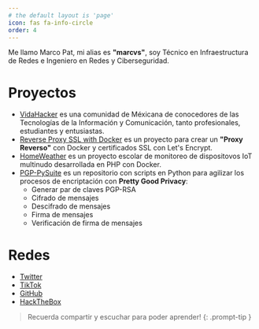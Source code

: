 ```yaml
---
# the default layout is 'page'
icon: fas fa-info-circle
order: 4
---
```

Me llamo Marco Pat, mi alias es **"marcvs"**, soy Técnico en Infraestructura de Redes e Ingeniero en Redes y Ciberseguridad.

# Proyectos
* [VidaHacker](https://vidahacker.com.mx) es una comunidad de Méxicana de conocedores de las Tecnologías de la Información y Comunicación, tanto profesionales, estudiantes y entusiastas.
* [Reverse Proxy SSL with Docker](https://github.com/marcvspt/reverseProxyMultiWebDocker) es un proyecto para crear un **"Proxy Reverso"** con Docker y certificados SSL con Let's Encrypt.
* [HomeWeather](https://github.com/marcvspt/homeweather) es un proyecto escolar de monitoreo de dispositovos IoT multinudo desarrollada en PHP con Docker.
* [PGP-PySuite](https://github.com/marcvspt/pgp-pysuite) es un repositorio con scripts en Python para agilizar los procesos de encriptación con **Pretty Good Privacy**:
  * Generar par de claves PGP-RSA
  * Cifrado de mensajes
  * Descifrado de mensajes
  * Firma de mensajes
  * Verificación de firma de mensajes

# Redes
* [Twitter](https://twitter.com/marcvspt)
* [TikTok](https://www.tiktok.com/@marcvspt)
* [GitHub](https://github.com/marcvspt)
* [HackTheBox](https://app.hackthebox.com/profile/935643)

> Recuerda compartir y escuchar para poder aprender!
{: .prompt-tip }
